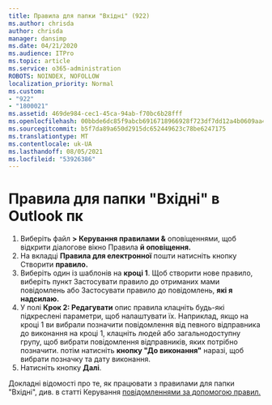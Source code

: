```yaml
---
title: Правила для папки "Вхідні" (922)
ms.author: chrisda
author: chrisda
manager: dansimp
ms.date: 04/21/2020
ms.audience: ITPro
ms.topic: article
ms.service: o365-administration
ROBOTS: NOINDEX, NOFOLLOW
localization_priority: Normal
ms.custom:
- "922"
- "1800021"
ms.assetid: 469de984-cec1-45ca-94ab-f70bc6b28fff
ms.openlocfilehash: 00bbde6dc85f9abcb6916718966928f723df7dd12a4b0609aa454ac3c9bdb3e3
ms.sourcegitcommit: b5f7da89a650d2915dc652449623c78be6247175
ms.translationtype: MT
ms.contentlocale: uk-UA
ms.lasthandoff: 08/05/2021
ms.locfileid: "53926386"
---
```

# <a name="inbox-rules-in-outlook-desktop"></a>Правила для папки "Вхідні" в Outlook пк

1. Виберіть файл **> Керування правилами &** оповіщеннями, щоб відкрити діалогове вікно Правила **й оповіщення.**
2. На вкладці **Правила для електронної** пошти натисніть кнопку Створити **правило.**
3. Виберіть один із шаблонів на **кроці 1**. Щоб створити нове правило, виберіть пункт Застосувати правило до отриманих мами повідомлень або Застосувати правило до повідомлень, **які я надсилаю.**
4. У полі **Крок 2: Редагувати** опис правила клацніть будь-які підкреслені параметри, щоб налаштувати їх. Наприклад, якщо на  кроці 1 ви вибрали  позначити повідомлення від певного відправника до виконання на кроці 1, клацніть людей або загальнодоступну групу, щоб вибрати повідомлення відправників, яких потрібно позначити. потім натисніть **кнопку "До виконання"** наразі, щоб вибрати позначку та дату виконання.
5. Натисніть кнопку **Далі**.

Докладні відомості про те, як працювати з правилами для папки "Вхідні", див. в статті Керування [повідомленнями за допомогою правил.](https://support.office.com/article/manage-email-messages-by-using-rules-c24f5dea-9465-4df4-ad17-a50704d66c59)
